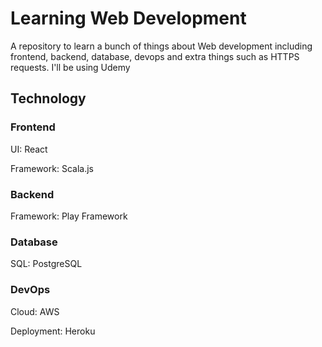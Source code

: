 # Learning Web Development 
A repository to learn a bunch of things about Web development including frontend, backend, database, devops and extra things such as HTTPS requests. I'll be using Udemy

## Technology
### Frontend
UI: React

Framework: Scala.js
### Backend
Framework: Play Framework
### Database
SQL: PostgreSQL 
### DevOps
Cloud: AWS

Deployment: Heroku
